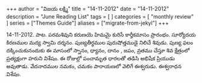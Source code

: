 +++
author = "విజయ లక్ష్మి"
title = "14-11-2012"
date = "14-11-2012"
description = "June Reading List"
tags = [
]
categories = [
    "monthly review"
]
series = ["Themes Guide"]
aliases = ["migrate-from-jekyl"]
+++

14-11-2012. పాట. పరమశివుని కరుణయె హిమమై కురిసే కార్తీకమాసం ప్రారంభం. సూర్యోదయ కిరణముల మద్య స్వామి దర్శనం. పుణ్యతీర్థముల పురుషోత్తముడై నిలిచే శివుడు. పుణ్య ఫలం దక్కించుకునందుకు ఈ మాసంలో స్నానం, ధ్యానం, దానం , జపం, వ్రతము చేస్తూ శివ క్షేత్రంలో ప్రత్యక్షంగా హరుని విశేషం. ఈ రోజుల్లో పంచామృత ధారలతో తడిసి అభిషేక ప్రియుడు అవుతాడు. వేదనాదముల నమకం, చమకం పారాయణలో వెలిగే ఈశ్వరుడు. ఈశ్వరాధన విశేషం.
